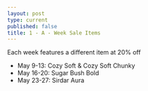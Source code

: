 ```yaml
---
layout: post
type: current
published: false
title: 1 - A - Week Sale Items
---
```

Each week features a different item at 20% off
 
- May 9-13: Cozy Soft & Cozy Soft Chunky
- May 16-20: Sugar Bush Bold
- May 23-27: Sirdar Aura